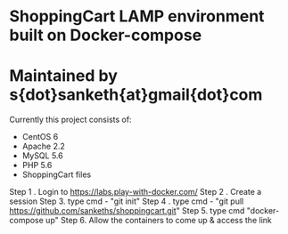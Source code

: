 # ShoppingCart LAMP environment built on Docker-compose
# Maintained by s{dot}sanketh{at}gmail{dot}com

Currently this project consists of:

- CentOS 6
- Apache 2.2
- MySQL 5.6
- PHP 5.6
- ShoppingCart files

Step 1 . Login to https://labs.play-with-docker.com/
Step 2 . Create a session
Step 3. type cmd - "git init"
Step 4 . type cmd - "git pull https://github.com/sankeths/shoppingcart.git"
Step 5. type cmd "docker-compose up"
Step 6. Allow the containers to come up & access the link

